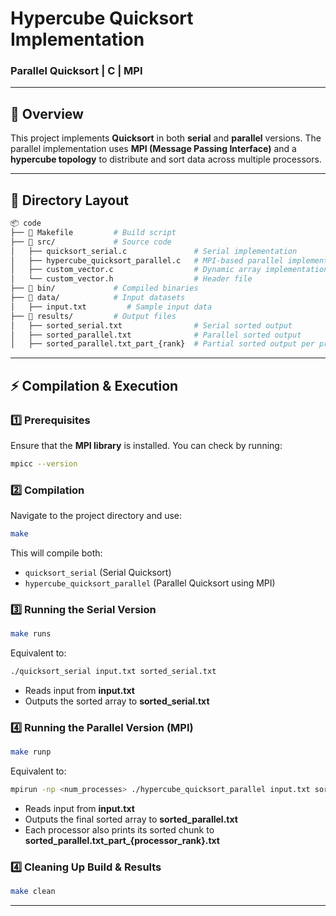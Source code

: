 # **Hypercube Quicksort Implementation**  
### Parallel Quicksort | C | MPI

---  

## **📖 Overview**  
This project implements **Quicksort** in both **serial** and **parallel** versions. The parallel implementation uses **MPI (Message Passing Interface)** and a **hypercube topology** to distribute and sort data across multiple processors.  

---  

## **📂 Directory Layout**  
```bash
📦 code
├── 📜 Makefile         # Build script
├── 📂 src/             # Source code
│   ├── quicksort_serial.c               # Serial implementation
│   ├── hypercube_quicksort_parallel.c   # MPI-based parallel implementation
│   ├── custom_vector.c                  # Dynamic array implementation
│   └── custom_vector.h                  # Header file
├── 📂 bin/             # Compiled binaries
├── 📂 data/            # Input datasets
│   ├── input.txt         # Sample input data
├── 📂 results/         # Output files
│   ├── sorted_serial.txt                # Serial sorted output
│   ├── sorted_parallel.txt              # Parallel sorted output
│   ├── sorted_parallel.txt_part_{rank}  # Partial sorted output per processor
```  

---  

## **⚡ Compilation & Execution**  

### **1️⃣ Prerequisites**  
Ensure that the **MPI library** is installed. You can check by running:  
```bash
mpicc --version
```

### **2️⃣ Compilation**  
Navigate to the project directory and use:  
```bash
make
```
This will compile both:  
- `quicksort_serial` (Serial Quicksort)  
- `hypercube_quicksort_parallel` (Parallel Quicksort using MPI)  

### **3️⃣ Running the Serial Version**  
```bash
make runs
```
Equivalent to:  
```bash
./quicksort_serial input.txt sorted_serial.txt
```
- Reads input from **input.txt**  
- Outputs the sorted array to **sorted_serial.txt**  

### **4️⃣ Running the Parallel Version (MPI)**  
```bash
make runp
```
Equivalent to:  
```bash
mpirun -np <num_processes> ./hypercube_quicksort_parallel input.txt sorted_parallel.txt
```
- Reads input from **input.txt**  
- Outputs the final sorted array to **sorted_parallel.txt**  
- Each processor also prints its sorted chunk to **sorted_parallel.txt_part_{processor_rank}.txt**  

### **4️⃣ Cleaning Up Build & Results**  
```bash
make clean
```
---  
